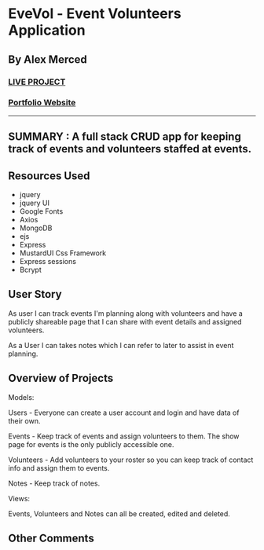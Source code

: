 # EveVol - Event Volunteers Application
## By Alex Merced
### [LIVE PROJECT](https://shrouded-beach-63520.herokuapp.com/)
### [Portfolio Website](https://www.AlexMercedCoder.com)
---
**SUMMARY** :
A full stack CRUD app for keeping track of events and volunteers staffed at events.
---
## Resources Used

- jquery
- jquery UI
- Google Fonts
- Axios
- MongoDB
- ejs
- Express
- MustardUI Css Framework
- Express sessions
- Bcrypt

## User Story

As user I can track events I'm planning along with volunteers and have a publicly shareable page that I can share with event details and assigned volunteers.

As a User I can takes notes which I can refer to later to assist in event planning.

## Overview of Projects

Models:

Users - Everyone can create a user account and login and have data of their own.

Events - Keep track of events and assign volunteers to them. The show page for events is the only publicly accessible one.

Volunteers - Add volunteers to your roster so you can keep track of contact info and assign them to events.

Notes - Keep track of notes.

Views:

Events, Volunteers and Notes can all be created, edited and deleted.

## Other Comments


<!-- Image Tag: ![alt text](image.jpg) -->
<!-- Link Tag: [title](https://www.example.com) -->
<!-- https://www.markdownguide.org/cheat-sheet/ -->
